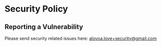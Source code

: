 # Security Policy

## Reporting a Vulnerability
Please send security related issues here: alovoa.love+security@gmail.com
